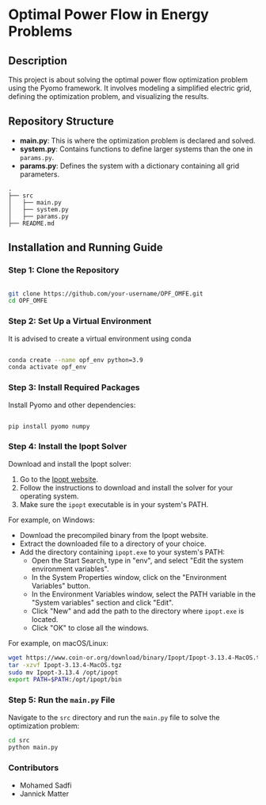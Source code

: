 # Optimal Power Flow in Energy Problems

## Description

This project is about solving the optimal power flow optimization problem using the Pyomo framework. It involves modeling a simplified electric grid, defining the optimization problem, and visualizing the results.

## Repository Structure

- **main.py**: This is where the optimization problem is declared and solved.
- **system.py**: Contains functions to define larger systems than the one in `params.py`.
- **params.py**: Defines the system with a dictionary containing all grid parameters.

```plaintext
.
├── src
│   ├── main.py
│   ├── system.py
│   ├── params.py
├── README.md

```

## Installation and Running Guide

### Step 1: Clone the Repository

```sh

git clone https://github.com/your-username/OPF_OMFE.git
cd OPF_OMFE

```

### Step 2: Set Up a Virtual Environment

It is advised to create a virtual environment using conda

```sh

conda create --name opf_env python=3.9
conda activate opf_env

```

### Step 3: Install Required Packages

Install Pyomo and other dependencies:

```sh

pip install pyomo numpy

```

### Step 4: Install the Ipopt Solver

Download and install the Ipopt solver:

1. Go to the [Ipopt website](https://coin-or.github.io/Ipopt/).
2. Follow the instructions to download and install the solver for your operating system.
3. Make sure the `ipopt` executable is in your system's PATH.

For example, on Windows:

- Download the precompiled binary from the Ipopt website.
- Extract the downloaded file to a directory of your choice.
- Add the directory containing `ipopt.exe` to your system's PATH:
  - Open the Start Search, type in "env", and select "Edit the system environment variables".
  - In the System Properties window, click on the "Environment Variables" button.
  - In the Environment Variables window, select the PATH variable in the "System variables" section and click "Edit".
  - Click "New" and add the path to the directory where `ipopt.exe` is located.
  - Click "OK" to close all the windows.

For example, on macOS/Linux:

```sh
wget https://www.coin-or.org/download/binary/Ipopt/Ipopt-3.13.4-MacOS.tgz
tar -xzvf Ipopt-3.13.4-MacOS.tgz
sudo mv Ipopt-3.13.4 /opt/ipopt
export PATH=$PATH:/opt/ipopt/bin

```

### Step 5: Run the `main.py` File

Navigate to the `src` directory and run the `main.py` file to solve the optimization problem:

```sh
cd src
python main.py

```

### Contributors

- Mohamed Sadfi
- Jannick Matter
